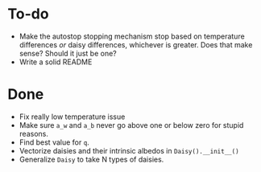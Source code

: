 # To-do
+ Make the autostop stopping mechanism stop based on temperature differences
  *or* daisy differences, whichever is greater. Does that make sense? Should it
  just be one?
+ Write a solid README

# Done
+ Fix really low temperature issue
+ Make sure `a_w` and `a_b` never go above one or below zero for stupid
  reasons.
+ Find best value for `q`.
+ Vectorize daisies and their intrinsic albedos in `Daisy().__init__()`
+ Generalize `Daisy` to take N types of daisies.
